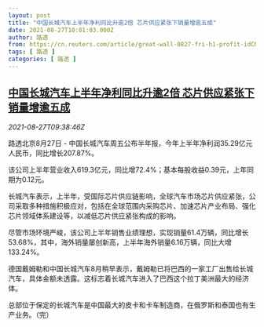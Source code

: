 ```yaml
---
layout: post
title: "中国长城汽车上半年净利同比升逾2倍 芯片供应紧张下销量增逾五成"
date: 2021-08-27T10:01:03.000Z
author: 路透
from: https://cn.reuters.com/article/great-wall-0827-fri-h1-profit-idCNKBS2FS0SR
tags: [ 路透 ]
categories: [ 路透 ]
---
```

<!--1630058463000-->
[中国长城汽车上半年净利同比升逾2倍 芯片供应紧张下销量增逾五成](https://cn.reuters.com/article/great-wall-0827-fri-h1-profit-idCNKBS2FS0SR)
------

<div>
<div><i>2021-08-27T09:38:46Z</i></div><p>路透北京8月27日 - 中国长城汽车周五公布半年报，今年上半年净利润35.29亿元人民币，同比增长207.87%。</p><p>该公司上半年营业收入619.3亿元，同比增72.4%；基本每股收益0.39元，上年同期为0.12元。</p><p>长城汽车表示，上半年，受国际芯片供应链影响，全球汽车市场芯片供应紧张，公司采取多种措施积极应对，包括在全球范围内采购芯片、加速芯片产业布局、强化芯片领域体系建设等，以减低芯片供应紧张构成的影响。</p><p>尽管市场环境严峻，该公司上半年销售业绩理想，实现销量61.4万辆，同比增长53.68%，其中，海外销量屡创新高，上半年海外销量6.16万辆，同比大增133.24%。</p><p>德国戴姆勒和中国长城汽车8月稍早表示，戴姆勒已将巴西的一家工厂出售给长城汽车，具体金额未透露。这标志着长城汽车进入了巴西这个拉丁美洲最大的经济体。</p><p>总部位于保定的长城汽车是中国最大的皮卡和卡车制造商，在俄罗斯和泰国也有生产业务。（完）</p>
</div>
